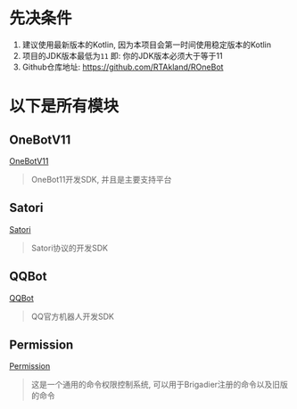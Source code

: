 # 先决条件

1. 建议使用最新版本的Kotlin, 因为本项目会第一时间使用稳定版本的Kotlin
2. 项目的JDK版本最低为`11` 即: 你的JDK版本必须大于等于11
3. Github仓库地址: https://github.com/RTAkland/ROneBot

# 以下是所有模块

## OneBotV11

[OneBotV11](docs/ronebot/onebot.md)

> OneBot11开发SDK, 并且是主要支持平台

## Satori

[Satori](docs/ronebot/satori.md)

> Satori协议的开发SDK

## QQBot

[QQBot](docs/ronebot/qqbot.md)

> QQ官方机器人开发SDK

## Permission

[Permission](docs/ronebot/permission.md)

> 这是一个通用的命令权限控制系统, 可以用于Brigadier注册的命令以及旧版的命令